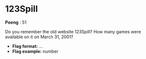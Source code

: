 # 123Spill
**Poeng** : 51

Do you remember the old website 123Spill? How many games were available on it on March 31, 2001?


- **Flag format:** ...
- **Flag example:** number

